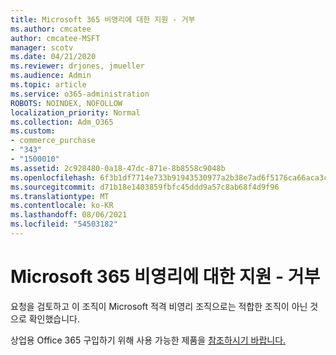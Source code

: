 ```yaml
---
title: Microsoft 365 비영리에 대한 지원 - 거부
ms.author: cmcatee
author: cmcatee-MSFT
manager: scotv
ms.date: 04/21/2020
ms.reviewer: drjones, jmueller
ms.audience: Admin
ms.topic: article
ms.service: o365-administration
ROBOTS: NOINDEX, NOFOLLOW
localization_priority: Normal
ms.collection: Adm_O365
ms.custom:
- commerce_purchase
- "343"
- "1500010"
ms.assetid: 2c928480-0a18-47dc-871e-8b8558c9048b
ms.openlocfilehash: 6f3b1df7714e733b91943530977a2b38e7ad6f5176ca66aca3c4b950c67236f0
ms.sourcegitcommit: d71b18e1403859fbfc45ddd9a57c8ab68f4d9f96
ms.translationtype: MT
ms.contentlocale: ko-KR
ms.lasthandoff: 08/06/2021
ms.locfileid: "54503182"
---
```

# <a name="microsoft-365-for-nonprofits---declined"></a>Microsoft 365 비영리에 대한 지원 - 거부

요청을 검토하고 이 조직이 Microsoft 적격 비영리 조직으로는 적합한 조직이 아닌 것으로 확인했습니다.
  
상업용 Office 365 구입하기 위해 사용 가능한 제품을 [참조하시기 바랍니다.](https://portal.office.com/AdminPortal/Home)
